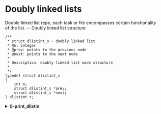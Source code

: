 # Doubly linked lists
Double linked list repo, each task or file encompasses certain functionality of the list.
-- Doubly linked list structure
```
/**
 * struct dlistint_s - doubly linked list
 * @n: integer
 * @prev: points to the previous node
 * @next: points to the next node
 *
 * Description: doubly linked list node structure
 *
 */
typedef struct dlistint_s
{
	int n;
	struct dlistint_s *prev;
	struct dlistint_s *next;
} dlistint_t;
```

<details>
<summary><b>0-print_dlistin</b></summary>
`c` function that prints all the elements of a `dlistint_t` list.
</details>

